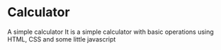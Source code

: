 # Calculator
A simple calculator
It is a simple calculator with basic operations using HTML, CSS and some little javascript
